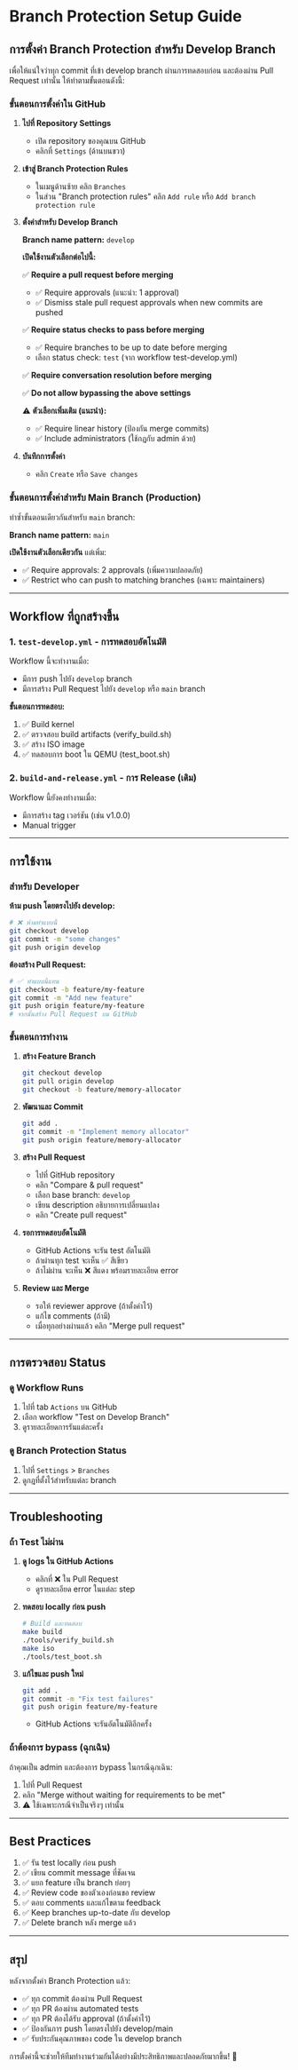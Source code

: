 # Branch Protection Setup Guide

## การตั้งค่า Branch Protection สำหรับ Develop Branch

เพื่อให้แน่ใจว่าทุก commit ที่เข้า develop branch ผ่านการทดสอบก่อน และต้องผ่าน Pull Request เท่านั้น ให้ทำตามขั้นตอนดังนี้:

### ขั้นตอนการตั้งค่าใน GitHub

1. **ไปที่ Repository Settings**
   - เปิด repository ของคุณบน GitHub
   - คลิกที่ `Settings` (ด้านบนขวา)

2. **เข้าสู่ Branch Protection Rules**
   - ในเมนูด้านซ้าย คลิก `Branches`
   - ในส่วน "Branch protection rules" คลิก `Add rule` หรือ `Add branch protection rule`

3. **ตั้งค่าสำหรับ Develop Branch**
   
   **Branch name pattern:** `develop`
   
   **เปิดใช้งานตัวเลือกต่อไปนี้:**
   
   ✅ **Require a pull request before merging**
   - ✅ Require approvals (แนะนำ: 1 approval)
   - ✅ Dismiss stale pull request approvals when new commits are pushed
   
   ✅ **Require status checks to pass before merging**
   - ✅ Require branches to be up to date before merging
   - เลือก status check: `test` (จาก workflow test-develop.yml)
   
   ✅ **Require conversation resolution before merging**
   
   ✅ **Do not allow bypassing the above settings**
   
   ⚠️ **ตัวเลือกเพิ่มเติม (แนะนำ):**
   - ✅ Require linear history (ป้องกัน merge commits)
   - ✅ Include administrators (ใช้กฎกับ admin ด้วย)

4. **บันทึกการตั้งค่า**
   - คลิก `Create` หรือ `Save changes`

### ขั้นตอนการตั้งค่าสำหรับ Main Branch (Production)

ทำซ้ำขั้นตอนเดียวกันสำหรับ `main` branch:

**Branch name pattern:** `main`

**เปิดใช้งานตัวเลือกเดียวกัน** แต่เพิ่ม:
- ✅ Require approvals: 2 approvals (เพิ่มความปลอดภัย)
- ✅ Restrict who can push to matching branches (เฉพาะ maintainers)

---

## Workflow ที่ถูกสร้างขึ้น

### 1. `test-develop.yml` - การทดสอบอัตโนมัติ

Workflow นี้จะทำงานเมื่อ:
- มีการ push ไปยัง `develop` branch
- มีการสร้าง Pull Request ไปยัง `develop` หรือ `main` branch

**ขั้นตอนการทดสอบ:**
1. ✅ Build kernel
2. ✅ ตรวจสอบ build artifacts (verify_build.sh)
3. ✅ สร้าง ISO image
4. ✅ ทดสอบการ boot ใน QEMU (test_boot.sh)

### 2. `build-and-release.yml` - การ Release (เดิม)

Workflow นี้ยังคงทำงานเมื่อ:
- มีการสร้าง tag เวอร์ชัน (เช่น v1.0.0)
- Manual trigger

---

## การใช้งาน

### สำหรับ Developer

**ห้าม push โดยตรงไปยัง develop:**
```bash
# ❌ ห้ามทำแบบนี้
git checkout develop
git commit -m "some changes"
git push origin develop
```

**ต้องสร้าง Pull Request:**
```bash
# ✅ ทำแบบนี้แทน
git checkout -b feature/my-feature
git commit -m "Add new feature"
git push origin feature/my-feature
# จากนั้นสร้าง Pull Request บน GitHub
```

### ขั้นตอนการทำงาน

1. **สร้าง Feature Branch**
   ```bash
   git checkout develop
   git pull origin develop
   git checkout -b feature/memory-allocator
   ```

2. **พัฒนาและ Commit**
   ```bash
   git add .
   git commit -m "Implement memory allocator"
   git push origin feature/memory-allocator
   ```

3. **สร้าง Pull Request**
   - ไปที่ GitHub repository
   - คลิก "Compare & pull request"
   - เลือก base branch: `develop`
   - เขียน description อธิบายการเปลี่ยนแปลง
   - คลิก "Create pull request"

4. **รอการทดสอบอัตโนมัติ**
   - GitHub Actions จะรัน test อัตโนมัติ
   - ถ้าผ่านทุก test จะเห็น ✅ สีเขียว
   - ถ้าไม่ผ่าน จะเห็น ❌ สีแดง พร้อมรายละเอียด error

5. **Review และ Merge**
   - รอให้ reviewer approve (ถ้าตั้งค่าไว้)
   - แก้ไข comments (ถ้ามี)
   - เมื่อทุกอย่างผ่านแล้ว คลิก "Merge pull request"

---

## การตรวจสอบ Status

### ดู Workflow Runs
1. ไปที่ tab `Actions` บน GitHub
2. เลือก workflow "Test on Develop Branch"
3. ดูรายละเอียดการรันแต่ละครั้ง

### ดู Branch Protection Status
1. ไปที่ `Settings` > `Branches`
2. ดูกฎที่ตั้งไว้สำหรับแต่ละ branch

---

## Troubleshooting

### ถ้า Test ไม่ผ่าน

1. **ดู logs ใน GitHub Actions**
   - คลิกที่ ❌ ใน Pull Request
   - ดูรายละเอียด error ในแต่ละ step

2. **ทดสอบ locally ก่อน push**
   ```bash
   # Build และทดสอบ
   make build
   ./tools/verify_build.sh
   make iso
   ./tools/test_boot.sh
   ```

3. **แก้ไขและ push ใหม่**
   ```bash
   git add .
   git commit -m "Fix test failures"
   git push origin feature/my-feature
   ```
   - GitHub Actions จะรันอัตโนมัติอีกครั้ง

### ถ้าต้องการ bypass (ฉุกเฉิน)

ถ้าคุณเป็น admin และต้องการ bypass ในกรณีฉุกเฉิน:
1. ไปที่ Pull Request
2. คลิก "Merge without waiting for requirements to be met"
3. ⚠️ ใช้เฉพาะกรณีจำเป็นจริงๆ เท่านั้น

---

## Best Practices

1. ✅ รัน test locally ก่อน push
2. ✅ เขียน commit message ที่ชัดเจน
3. ✅ แยก feature เป็น branch ย่อยๆ
4. ✅ Review code ของตัวเองก่อนขอ review
5. ✅ ตอบ comments และแก้ไขตาม feedback
6. ✅ Keep branches up-to-date กับ develop
7. ✅ Delete branch หลัง merge แล้ว

---

## สรุป

หลังจากตั้งค่า Branch Protection แล้ว:

- ✅ ทุก commit ต้องผ่าน Pull Request
- ✅ ทุก PR ต้องผ่าน automated tests
- ✅ ทุก PR ต้องได้รับ approval (ถ้าตั้งค่าไว้)
- ✅ ป้องกันการ push โดยตรงไปยัง develop/main
- ✅ รับประกันคุณภาพของ code ใน develop branch

การตั้งค่านี้จะช่วยให้ทีมทำงานร่วมกันได้อย่างมีประสิทธิภาพและปลอดภัยมากขึ้น! 🚀
